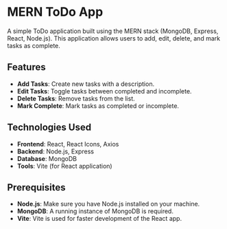 # MERN ToDo App

A simple ToDo application built using the MERN stack (MongoDB, Express, React, Node.js). This application allows users to add, edit, delete, and mark tasks as complete.

## Features

- **Add Tasks**: Create new tasks with a description.
- **Edit Tasks**: Toggle tasks between completed and incomplete.
- **Delete Tasks**: Remove tasks from the list.
- **Mark Complete**: Mark tasks as completed or incomplete.

## Technologies Used

- **Frontend**: React, React Icons, Axios
- **Backend**: Node.js, Express
- **Database**: MongoDB
- **Tools**: Vite (for React application)

## Prerequisites

- **Node.js**: Make sure you have Node.js installed on your machine.
- **MongoDB**: A running instance of MongoDB is required.
- **Vite**: Vite is used for faster development of the React app.

